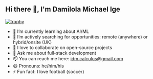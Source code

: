 ## Hi there 👋, I'm Damilola Michael Ige

[![trophy](https://github-profile-trophy.vercel.app/?username=idmcalculus&theme=onedark)](https://github.com/ryo-ma/github-profile-trophy)

<!-- -  I’m currently working on ****** (soon to be revealed) -->
- 🌱 I’m currently learning about AI/ML
- 🔭 I’m actively searching for opportunities: remote (anywhere) or hybrid/onsite (UK)
- 👯 I love to collaborate on open-source projects
- 💬 Ask me about full-stack development
- 📫 You can reach me here: idm.calculus@gmail.com
- 😄 Pronouns: he/him/his
- ⚡ Fun fact: I love football (soccer)
